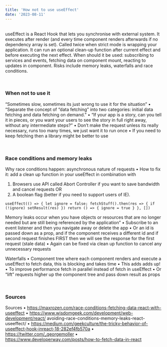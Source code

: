 ```yaml
---
title: 'How not to use useEffect'
date: '2023-08-11'
---
```


&nbsp;  
useEffect is a React Hook that lets you synchronise with external system. It executes after render (and every time component renders afterwards if no dependency
array is set). Called twice when strict mode is wrapping your application. It can run an optional clean-up function after current effect and before executing the
next effect. When should it be used: subscribing to services and events, fetching data on component mount, reacting to updates in component. Risks include memory leaks, waterfalls and race conditions. 


&nbsp;  
### **When not to use it**

“Sometimes slow, sometimes its just wrong to use it for the situation”
• “Separate the concept of “data fetching” into two categories: initial data
fetching and data fetching on demand.”
• “If your app is a story, can you tell it in pieces, or you want your users to see
the story in full right away, without any intermediate steps?”
• Don’t make the request unless its really necessary, runs too many times, we
just want it to run once
• If you need to keep fetching then a library might be better to use

&nbsp;  
### **Race conditions and memory leaks**

Why race conditions happen: asynchronous nature of requests
• How to fix it: add a clean up function in your useEffect in combination with
1. Browsers use API called Abort Controller if you want to save bandwidth
and cancel requests
OR
2. A boolean flag (better if you need to support users of IE).


`useEffect(() => {
 let ignore = false;
 fetchStuff().then(res => {
 if (!ignore) setResult(res)
 })
 return () => { ignore = true }
}, [])
`

Memory leaks occur when you have objects or resources that are no longer needed but are still being referenced by the application”
• Subscribe to an event listener and then you navigate away or delete the app
• Or an id is passed down as a prop, and if the component receives a different
id and if second request finishes FIRST then we will see the response for the
first request (stale data)
• Again can be fixed via clean up function to cancel any unnecessary requests

Waterfalls
• Component tree where each component renders and execute a useEffect to
fetch data, this is blocking and takes time
• This adds adds up!
• To improve performance fetch in parallel instead of fetch in useEffect
• Or “lift” requests higher up the component tree and pass down result as
props

&nbsp;  
### **Sources**

Sources
• https://maxrozen.com/race-conditions-fetching-data-react-with-useeffect
• https://www.wisdomgeek.com/development/web-development/react/
avoiding-race-conditions-memory-leaks-react-useeffect/
• https://medium.com/geekculture/the-tricky-behavior-of-useeffect-hook-inreact-18-282ef4fb570a
• https://twitter.com/_georgemoller
• https://www.developerway.com/posts/how-to-fetch-data-in-react

